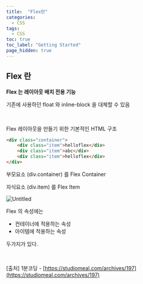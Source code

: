 ```yaml
---
title:  "Flex란"
categories:
  - CSS
tags:
  - CSS
toc: true
toc_label: "Getting Started"
page_hidden: true
---
```


## Flex 란

**Flex 는 레이아웃 배치 전용 기능**

기존에 사용하던 float 와 inline-block 을 대체할 수 있음

<br>

Flex 레이아웃을 만들기 위한 기본적인 HTML 구조

```html
<div class="container">
	<div class="item">helloflex</div>
	<div class="item">abc</div>
	<div class="item">helloflex</div>
</div>
```

부모요소 (div.container) 를 Flex Container

자식요소 (div.item) 를 Flex Item

![Untitled](https://user-images.githubusercontent.com/79130276/129135253-cf4a10ba-bc97-40a1-ac6e-cee0c2f5ffe9.png)


Flex 의 속성에는

- 컨테이너에 적용하는 속성
- 아이템에 적용하는 속성

두가지가 있다.

<br>

[출처] 1분코딩 - [https://studiomeal.com/archives/197](https://studiomeal.com/archives/197)
